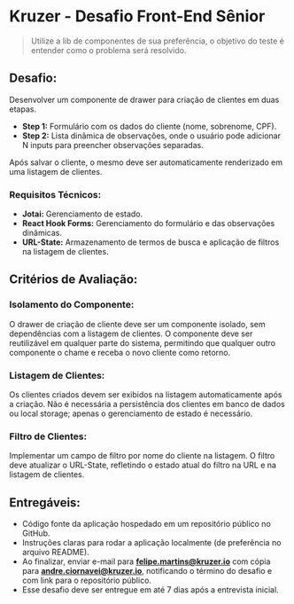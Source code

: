 # **Kruzer - Desafio Front-End Sênior**

> Utilize a lib de componentes de sua preferência, o objetivo do teste é entender como o problema será resolvido.

## **Desafio:**
Desenvolver um componente de drawer para criação de clientes em duas etapas.

- **Step 1:** Formulário com os dados do cliente (nome, sobrenome, CPF).
- **Step 2:** Lista dinâmica de observações, onde o usuário pode adicionar N inputs para preencher observações separadas.

Após salvar o cliente, o mesmo deve ser automaticamente renderizado em uma listagem de clientes.

### **Requisitos Técnicos:**
- **Jotai:** Gerenciamento de estado.
- **React Hook Forms:** Gerenciamento do formulário e das observações dinâmicas.
- **URL-State:** Armazenamento de termos de busca e aplicação de filtros na listagem de clientes.

## Critérios de Avaliação:

### **Isolamento do Componente:**
O drawer de criação de cliente deve ser um componente isolado, sem dependências com a listagem de clientes.
O componente deve ser reutilizável em qualquer parte do sistema, permitindo que qualquer outro componente o chame e receba o novo cliente como retorno.

### **Listagem de Clientes:**
Os clientes criados devem ser exibidos na listagem automaticamente após a criação.
Não é necessária a persistência dos clientes em banco de dados ou local storage; apenas o gerenciamento de estado é necessário.

### **Filtro de Clientes:**
Implementar um campo de filtro por nome do cliente na listagem.
O filtro deve atualizar o URL-State, refletindo o estado atual do filtro na URL e na listagem de clientes.

## **Entregáveis:**
- Código fonte da aplicação hospedado em um repositório público no GitHub.
- Instruções claras para rodar a aplicação localmente (de preferência no arquivo README).
- Ao finalizar, enviar e-mail para **felipe.martins@kruzer.io** com cópia para **andre.ciornavei@kruzer.io**, notificando o término do desafio e com link para o repositório público.
- Esse desafio deve ser entregue em até 7 dias após a entrevista inicial.
